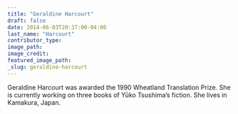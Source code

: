 ```yaml
---
title: "Geraldine Harcourt"
draft: false
date: 2014-06-03T20:37:00-04:00
last_name: "Harcourt"
contributor_type:
image_path:
image_credit:
featured_image_path:
_slug: geraldine-harcourt
---
```


Geraldine Harcourt was awarded the 1990 Wheatland Translation Prize. She is currently working on three books of Yūko Tsushima’s fiction. She lives in Kamakura, Japan.

